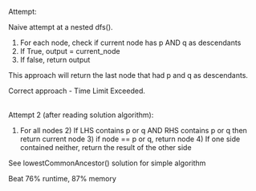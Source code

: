 Attempt:

Naive attempt at a nested dfs().
1. For each node, check if current node has p AND q as descendants
2. If True, output = current_node
3. If false, return output

This approach will return the last node that had p and q as descendants.

Correct approach - Time Limit Exceeded.

<br>
Attempt 2 (after reading solution algorithm):

1) For all nodes
   2) If LHS contains p or q AND RHS contains p or q then return current node
   3) if node == p or q, return node
   4) If one side contained neither, return the result of the other side

See lowestCommonAncestor() solution for simple algorithm

Beat 76% runtime, 87% memory